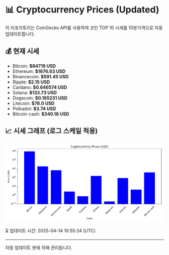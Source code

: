 
# 📊 Cryptocurrency Prices (Updated)

이 리포지토리는 CoinGecko API를 사용하여 코인 TOP 10 시세를 10분가격으로 자동 업데이트합니다.

## 💰 현재 시세
- Bitcoin: **$84719 USD**
- Ethereum: **$1676.63 USD**
- Binancecoin: **$591.45 USD**
- Ripple: **$2.15 USD**
- Cardano: **$0.646574 USD**
- Solana: **$133.73 USD**
- Dogecoin: **$0.165231 USD**
- Litecoin: **$78.0 USD**
- Polkadot: **$3.74 USD**
- Bitcoin-cash: **$340.18 USD**

## 📈 시세 그래프 (로그 스케일 적용)
![Crypto Prices](crypto_prices.png)

⏳ 업데이트 시간: 2025-04-14 10:55:24 (UTC)

---
자동 업데이트 봇에 의해 관리됩니다.
